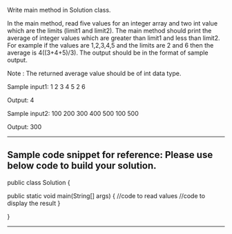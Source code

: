 Write main method in Solution class.

In the main method, read five values for an integer array and two int value which are the limits (limit1 and limit2). The main method should print the average of integer values which are greater than limit1 and less than limit2.
For example if the values are 1,2,3,4,5 and the limits are 2 and 6 then the average is 4((3+4+5)/3). The output should be in the format of sample output.

Note : The returned average value should be of int data type.

Sample input1:
1
2
3
4
5
2
6

Output:
4

Sample input2:
100
200
300
400
500
100
500

Output:
300

--------------------------------------------------
Sample code snippet for reference:
Please use below code to build your solution.
--------------------------------------------------

public class Solution
{

public static void main(String[] args)
{
//code to read values
//code to display the result
}

}

-------------------------------------------------